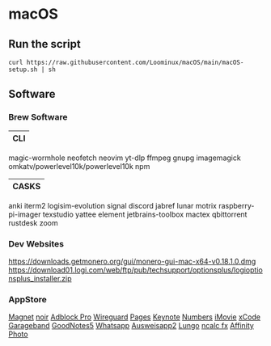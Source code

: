 # macOS

## Run the script

`curl https://raw.githubusercontent.com/Loominux/macOS/main/macOS-setup.sh | sh`

## Software

### Brew Software

|CLI|
|:---:|
magic-wormhole
neofetch
neovim
yt-dlp
ffmpeg
gnupg
imagemagick
omkatv/powerlevel10k/powerlevel10k
npm

|CASKS|
|:---:|
anki
iterm2
logisim-evolution
signal
discord
jabref
lunar
motrix
raspberry-pi-imager
texstudio
yattee
element
jetbrains-toolbox
mactex
qbittorrent
rustdesk
zoom

### Dev Websites
https://downloads.getmonero.org/gui/monero-gui-mac-x64-v0.18.1.0.dmg
https://download01.logi.com/web/ftp/pub/techsupport/optionsplus/logioptionsplus_installer.zip

### AppStore
[Magnet](https://apps.apple.com/de/app/magnet/id441258766?mt=12)
[noir](https://apps.apple.com/de/app/noir-dark-mode-for-safari/id1592917505?mt=12)
[Adblock Pro](https://apps.apple.com/de/app/adblock-pro-safari-erweiterung/id1018301773)
[Wireguard](https://apps.apple.com/de/app/wireguard/id1451685025?mt=12)
[Pages](https://apps.apple.com/de/app/pages/id409201541?mt=12)
[Keynote](https://apps.apple.com/de/app/keynote/id409183694?mt=12)
[Numbers](https://apps.apple.com/de/app/numbers/id409203825?mt=12)
[iMovie](https://apps.apple.com/de/app/imovie/id408981434?mt=12)
[xCode](https://apps.apple.com/de/app/xcode/id497799835?mt=12)
[Garageband](https://apps.apple.com/de/app/garageband/id682658836?mt=12)
[GoodNotes5](https://apps.apple.com/de/app/goodnotes-5/id1444383602)
[Whatsapp](https://apps.apple.com/de/app/whatsapp-desktop/id1147396723?mt=12)
[Ausweisapp2](https://apps.apple.com/de/app/ausweisapp2/id948660805)
[Lungo](https://apps.apple.com/de/app/lungo/id1263070803?mt=12)
[ncalc fx](https://apps.apple.com/de/app/ncalc-taschenrechner-plus/id1449106995)
[Affinity Photo](https://apps.apple.com/de/app/affinity-photo/id824183456?mt=12)
